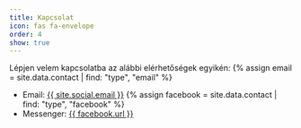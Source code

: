 ```yaml
---
title: Kapcsolat
icon: fas fa-envelope
order: 4
show: true
---
```


Lépjen velem kapcsolatba az alábbi elérhetőségek egyikén:
{% assign email = site.data.contact | find: "type", "email" %}
- <i class="fas {{ email.icon }} fa-fw mr-xl-1"></i> Email: <a href="mailto:{{ site.social.email }}">{{ site.social.email }}</a>
{% assign facebook = site.data.contact | find: "type", "facebook" %}
- <i class="fab {{ facebook.icon }} fa-fw mr-xl-1"></i> Messenger: <a href="{{ facebook.url }}" target="_blank">{{ facebook.url }}</a>